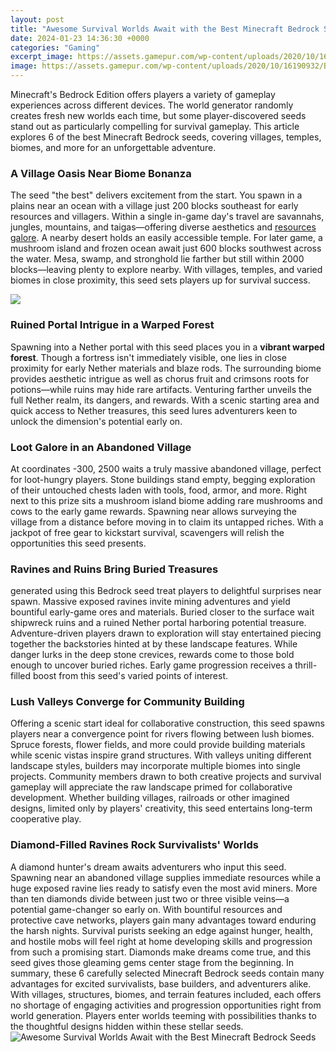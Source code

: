```yaml
---
layout: post
title: "Awesome Survival Worlds Await with the Best Minecraft Bedrock Seeds"
date: 2024-01-23 14:36:30 +0000
categories: "Gaming"
excerpt_image: https://assets.gamepur.com/wp-content/uploads/2020/10/16190932/Beginner-Island-1.jpg
image: https://assets.gamepur.com/wp-content/uploads/2020/10/16190932/Beginner-Island-1.jpg
---
```


Minecraft's Bedrock Edition offers players a variety of gameplay experiences across different devices. The world generator randomly creates fresh new worlds each time, but some player-discovered seeds stand out as particularly compelling for survival gameplay. This article explores 6 of the best Minecraft Bedrock seeds, covering villages, temples, biomes, and more for an unforgettable adventure.
### A Village Oasis Near Biome Bonanza
The seed "the best" delivers excitement from the start. You spawn in a plains near an ocean with a village just 200 blocks southeast for early resources and villagers. Within a single in-game day's travel are savannahs, jungles, mountains, and taigas—offering diverse aesthetics and [resources galore](https://store.fi.io.vn/xmas-holiday-best-poodle-mom-ever-ugly-christmas-sweater-1). A nearby desert holds an easily accessible temple. For later game, a mushroom island and frozen ocean await just 600 blocks southwest across the water. Mesa, swamp, and stronghold lie farther but still within 2000 blocks—leaving plenty to explore nearby. With villages, temples, and varied biomes in close proximity, this seed sets players up for survival success.

![](https://i.ytimg.com/vi/mRhIrUU3WiE/maxresdefault.jpg)
### Ruined Portal Intrigue in a Warped Forest
Spawning into a Nether portal with this seed places you in a **vibrant warped forest**. Though a fortress isn't immediately visible, one lies in close proximity for early Nether materials and blaze rods. The surrounding biome provides aesthetic intrigue as well as chorus fruit and crimsons roots for potions—while ruins may hide rare artifacts. Venturing farther unveils the full Nether realm, its dangers, and rewards. With a scenic starting area and quick access to Nether treasures, this seed lures adventurers keen to unlock the dimension's potential early on. 
### Loot Galore in an Abandoned Village
At coordinates -300, 2500 waits a truly massive abandoned village, perfect for loot-hungry players. Stone buildings stand empty, begging exploration of their untouched chests laden with tools, food, armor, and more. Right next to this prize sits a mushroom island biome adding rare mushrooms and cows to the early game rewards. Spawning near allows surveying the village from a distance before moving in to claim its untapped riches. With a jackpot of free gear to kickstart survival, scavengers will relish the opportunities this seed presents.
### Ravines and Ruins Bring Buried Treasures
generated using this Bedrock seed treat players to delightful surprises near spawn. Massive exposed ravines invite mining adventures and yield bountiful early-game ores and materials. Buried closer to the surface wait shipwreck ruins and a ruined Nether portal harboring potential treasure. Adventure-driven players drawn to exploration will stay entertained piecing together the backstories hinted at by these landscape features. While danger lurks in the deep stone crevices, rewards come to those bold enough to uncover buried riches. Early game progression receives a thrill-filled boost from this seed's varied points of interest.
### Lush Valleys Converge for Community Building 
Offering a scenic start ideal for collaborative construction, this seed spawns players near a convergence point for rivers flowing between lush biomes. Spruce forests, flower fields, and more could provide building materials while scenic vistas inspire grand structures. With valleys uniting different landscape styles, builders may incorporate multiple biomes into single projects. Community members drawn to both creative projects and survival gameplay will appreciate the raw landscape primed for collaborative development. Whether building villages, railroads or other imagined designs, limited only by players' creativity, this seed entertains long-term cooperative play.
### Diamond-Filled Ravines Rock Survivalists' Worlds
A diamond hunter's dream awaits adventurers who input this seed. Spawning near an abandoned village supplies immediate resources while a huge exposed ravine lies ready to satisfy even the most avid miners. More than ten diamonds divide between just two or three visible veins—a potential game-changer so early on. With bountiful resources and protective cave networks, players gain many advantages toward enduring the harsh nights. Survival purists seeking an edge against hunger, health, and hostile mobs will feel right at home developing skills and progression from such a promising start. Diamonds make dreams come true, and this seed gives those gleaming gems center stage from the beginning.
In summary, these 6 carefully selected Minecraft Bedrock seeds contain many advantages for excited survivalists, base builders, and adventurers alike. With villages, structures, biomes, and terrain features included, each offers no shortage of engaging activities and progression opportunities right from world generation. Players enter worlds teeming with possibilities thanks to the thoughtful designs hidden within these stellar seeds.
![Awesome Survival Worlds Await with the Best Minecraft Bedrock Seeds](https://assets.gamepur.com/wp-content/uploads/2020/10/16190932/Beginner-Island-1.jpg)